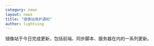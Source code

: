 ```yaml
---
category: news
layout: news
title: "镜像站维护通知"
author: lightsing
---
```


镜像站于今日完成更新，包括前端、同步脚本、服务器在内的一系列更新。
